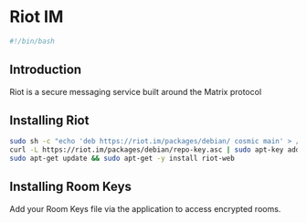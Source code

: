 # Riot IM

```bash
#!/bin/bash
```
## Introduction
Riot is a secure messaging service built around the Matrix protocol

## Installing Riot
```bash
sudo sh -c "echo 'deb https://riot.im/packages/debian/ cosmic main' > /etc/apt/sources.list.d/matrix-riot-im.list"
curl -L https://riot.im/packages/debian/repo-key.asc | sudo apt-key add -
sudo apt-get update && sudo apt-get -y install riot-web
```
## Installing Room Keys
Add your Room Keys file via the application to access encrypted rooms.
